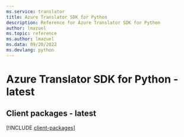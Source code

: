 ```yaml
---
ms.service: translator
title: Azure Translator SDK for Python
description: Reference for Azure Translator SDK for Python
author: lmazuel
ms.topic: reference
ms.author: lmazuel
ms.data: 09/20/2022
ms.devlang: python
---
```

# Azure Translator SDK for Python - latest

## Client packages - latest
[!INCLUDE [client-packages](translator-client-index.md)]